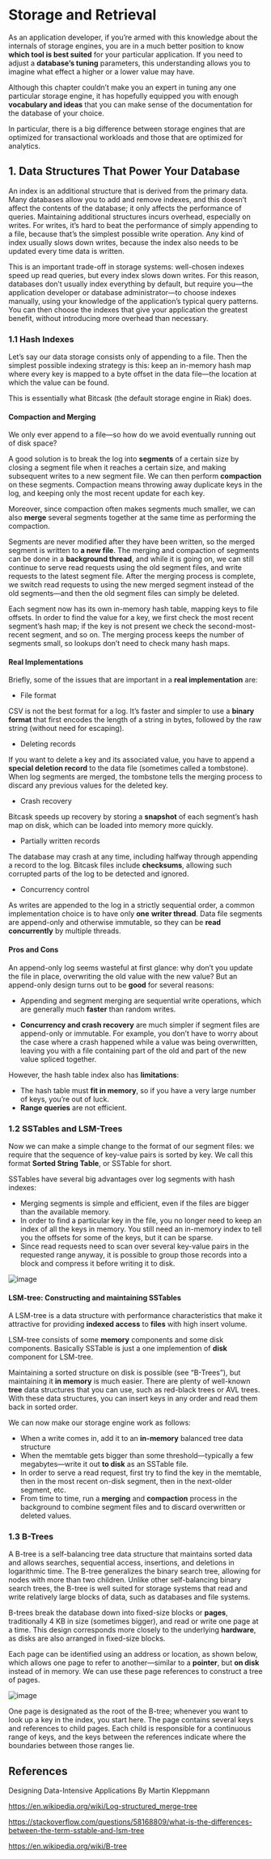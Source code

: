 # Storage and Retrieval

As an application developer, if you’re armed with this knowledge about the internals of storage engines, you are in a
much better position to know **which tool is best suited** for your particular application. If you need to adjust a
**database’s tuning** parameters, this understanding allows you to imagine what effect a higher or a lower value may have.

Although this chapter couldn’t make you an expert in tuning any one particular storage engine, it has hopefully
equipped you with enough **vocabulary and ideas** that you can make sense of the documentation for the database of your
choice.

In particular, there is a big difference between storage engines that are optimized for transactional workloads and 
those that are optimized for analytics.

## 1. Data Structures That Power Your Database

An index is an additional structure that is derived from the primary data. Many databases allow you to add and 
remove indexes, and this doesn’t affect the contents of the database; it only affects the performance of queries. 
Maintaining additional structures incurs overhead, especially on writes. For writes, it’s hard to beat the 
performance of simply appending to a file, because that’s the simplest possible write operation. Any kind of index 
usually slows down writes, because the index also needs to be updated every time data is written.

This is an important trade-off in storage systems: well-chosen indexes speed up read queries, but every index slows 
down writes. For this reason, databases don’t usually index everything by default, but require you—the application 
developer or database administrator—to choose indexes manually, using your knowledge of the application’s typical 
query patterns. You can then choose the indexes that give your application the greatest benefit, without introducing 
more overhead than necessary.

### 1.1 Hash Indexes

Let’s say our data storage consists only of appending to a file. Then the simplest possible indexing strategy is 
this: keep an in-memory hash map where every key is mapped to a byte offset in the data file—the location at which 
the value can be found.

This is essentially what Bitcask (the default storage engine in Riak) does.

#### Compaction and Merging

We only ever append to a file—so how do we avoid eventually running out of disk space?

A good solution is to break the log into **segments** of a certain size by closing a segment file when it reaches a 
certain size, and making subsequent writes to a new segment file. We can then perform **compaction** on these 
segments. Compaction means throwing away duplicate keys in the log, and keeping only the most recent update for each 
key.

Moreover, since compaction often makes segments much smaller, we can also **merge** several segments together at the 
same time as performing the compaction.

Segments are never modified after they have been written, so the merged 
segment is written to **a new file**. The merging and compaction of segments can be done in a **background thread**, 
and while it is going on, we can still continue to serve read requests using the old segment files, and write 
requests to the latest segment file. After the merging process is complete, we switch read requests to using the new 
merged segment instead of the old segments—and then the old segment files can simply be deleted.

Each segment now has its own in-memory hash table, mapping keys to file offsets. In order to find the value for a 
key, we first check the most recent segment’s hash map; if the key is not present we check the second-most-recent 
segment, and so on. The merging process keeps the number of segments small, so lookups don’t need to check many hash 
maps.

#### Real Implementations

Briefly, some of the issues that are important in a **real implementation** are:

- File format

CSV is not the best format for a log. It’s faster and simpler to use a **binary format** that first encodes the length 
of a string in bytes, followed by the raw string (without need for escaping).

- Deleting records

If you want to delete a key and its associated value, you have to append a **special deletion record** to the data file 
(sometimes called a tombstone). When log segments are merged, the tombstone tells the merging process to discard any 
previous values for the deleted key.

- Crash recovery

Bitcask speeds up recovery by storing a **snapshot** of each segment’s hash map on disk, which can be loaded into memory 
more quickly.

- Partially written records

The database may crash at any time, including halfway through appending a record to the log. Bitcask files include 
**checksums**, allowing such corrupted parts of the log to be detected and ignored.

- Concurrency control

As writes are appended to the log in a strictly sequential order, a common implementation choice is to have only **one** 
**writer thread**. Data file segments are append-only and otherwise immutable, so they can be **read concurrently** by 
multiple threads.

#### Pros and Cons

An append-only log seems wasteful at first glance: why don’t you update the file in place, overwriting the old value 
with the new value? But an append-only design turns out to be **good** for several reasons:

- Appending and segment merging are sequential write operations, which are generally much **faster** than random writes.

- **Concurrency and crash recovery** are much simpler if segment files are append-only or immutable. For example, you 
  don’t have to worry about the case where a crash happened while a value was being overwritten, leaving you with a 
  file containing part of the old and part of the new value spliced together.

However, the hash table index also has **limitations**:

- The hash table must **fit in memory**, so if you have a very large number of keys, you’re out of luck.
- **Range queries** are not efficient.

### 1.2 SSTables and LSM-Trees

Now we can make a simple change to the format of our segment files: we require that the sequence of key-value pairs 
is sorted by key. We call this format **Sorted String Table**, or SSTable for short.

SSTables have several big advantages over log segments with hash indexes:

- Merging segments is simple and efficient, even if the files are bigger than the available memory.
- In order to find a particular key in the file, you no longer need to keep an index of all the keys in memory. You 
  still need an in-memory index to tell you the offsets for some of the keys, but it can be sparse.
- Since read requests need to scan over several key-value pairs in the requested range anyway, it is possible to 
  group those records into a block and compress it before writing it to disk.

![image](https://user-images.githubusercontent.com/47337188/222936278-f3957cbb-8b38-4ff4-bd1b-fb47a9e81dd0.png)

#### LSM-tree: Constructing and maintaining SSTables

A LSM-tree is a data structure with performance characteristics that make it attractive for providing **indexed access** 
to **files** with high insert volume.

LSM-tree consists of some **memory** components and some disk components. Basically SSTable is just a one implemention 
of **disk** component for LSM-tree.

Maintaining a sorted structure on disk is possible (see “B-Trees”), but maintaining it **in memory** is much easier. 
There are plenty of well-known **tree** data structures that you can use, such as red-black trees or AVL trees. With 
these data structures, you can insert keys in any order and read them back in sorted order.

We can now make our storage engine work as follows:

- When a write comes in, add it to an **in-memory** balanced tree data structure
- When the memtable gets bigger than some threshold—typically a few megabytes—write it out **to disk** as an SSTable file.
- In order to serve a read request, first try to find the key in the memtable, then in the most recent on-disk 
  segment, then in the next-older segment, etc.
- From time to time, run a **merging** and **compaction** process in the background to combine segment files and to discard 
  overwritten or deleted values.

### 1.3 B-Trees

A B-tree is a self-balancing tree data structure that maintains sorted data and allows searches, sequential access, 
insertions, and deletions in logarithmic time. The B-tree generalizes the binary search tree, allowing for nodes 
with more than two children. Unlike other self-balancing binary search trees, the B-tree is well suited for 
storage systems that read and write relatively large blocks of data, such as databases and file systems.

B-trees break the database down into fixed-size blocks or **pages**, traditionally 4 KB in size (sometimes bigger), and 
read or write one page at a time. This design corresponds more closely to the underlying **hardware**, as disks are also 
arranged in fixed-size blocks.

Each page can be identified using an address or location, as shown below, which allows one page to refer to 
another—similar to a **pointer**, but **on disk** instead of in memory. We can use these page references to 
construct a tree of pages.

![image](https://user-images.githubusercontent.com/47337188/223282912-a0c1eb5a-f98d-497d-9f6d-e9e455ac4c19.png)

One page is designated as the root of the B-tree; whenever you want to look up a key in the index, you start here. 
The page contains several keys and references to child pages. Each child is responsible for a continuous range of 
keys, and the keys between the references indicate where the boundaries between those ranges lie.

## References

Designing Data-Intensive Applications By Martin Kleppmann

https://en.wikipedia.org/wiki/Log-structured_merge-tree

https://stackoverflow.com/questions/58168809/what-is-the-differences-between-the-term-sstable-and-lsm-tree

https://en.wikipedia.org/wiki/B-tree
